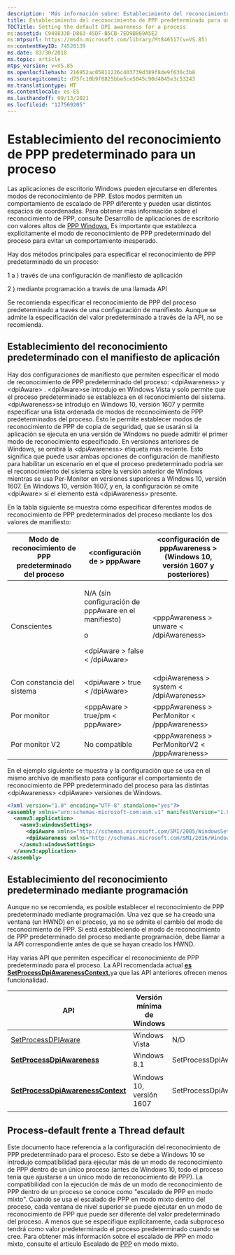 ```yaml
---
description: 'Más información sobre: Establecimiento del reconocimiento de PPP predeterminado para un proceso'
title: Establecimiento del reconocimiento de PPP predeterminado para un proceso (Windows)
TOCTitle: Setting the default DPI awareness for a process
ms:assetid: C9488338-D863-45DF-B5CB-7ED9B869A5E2
ms:mtpsurl: https://msdn.microsoft.com/library/Mt846517(v=VS.85)
ms:contentKeyID: 74520139
ms.date: 03/30/2018
ms.topic: article
mtps_version: v=VS.85
ms.openlocfilehash: 216952ac05811226c403739d389f8de9f636c3b8
ms.sourcegitcommit: d75fc10b9f0825bbe5ce5045c90d4045e3c53243
ms.translationtype: MT
ms.contentlocale: es-ES
ms.lasthandoff: 09/13/2021
ms.locfileid: "127569205"
---
```

# <a name="setting-the-default-dpi-awareness-for-a-process"></a>Establecimiento del reconocimiento de PPP predeterminado para un proceso

Las aplicaciones de escritorio Windows pueden ejecutarse en diferentes modos de reconocimiento de PPP. Estos modos permiten un comportamiento de escalado de PPP diferente y pueden usar distintos espacios de coordenadas. Para obtener más información sobre el reconocimiento de PPP, consulte Desarrollo de aplicaciones de escritorio con valores altos de [PPP Windows.](https://msdn.microsoft.com/library/mt843498\(v=vs.85\)) Es importante que establezca explícitamente el modo de reconocimiento de PPP predeterminado del proceso para evitar un comportamiento inesperado.

Hay dos métodos principales para especificar el reconocimiento de PPP predeterminado de un proceso:

1 a \) través de una configuración de manifiesto de aplicación

2 \) mediante programación a través de una llamada API

Se recomienda especificar el reconocimiento de PPP del proceso predeterminado a través de una configuración de manifiesto. Aunque se admite la especificación del valor predeterminado a través de la API, no se recomienda.

## <a name="setting-default-awareness-with-the-application-manifest"></a>Establecimiento del reconocimiento predeterminado con el manifiesto de aplicación

Hay dos configuraciones de manifiesto que permiten especificar el modo de reconocimiento de PPP predeterminado del proceso: \<dpiAwareness\> y \<dpiAware\> . \<dpiAware\>se introdujo en Windows Vista y solo permite que el proceso predeterminado se establezca en el reconocimiento del sistema. \<dpiAwareness\>se introdujo en Windows 10, versión 1607 y permite especificar una lista ordenada de modos de reconocimiento de PPP predeterminados del proceso. Esto le permite establecer modos de reconocimiento de PPP de copia de seguridad, que se usarán si la aplicación se ejecuta en una versión de Windows no puede admitir el primer modo de reconocimiento especificado. En versiones anteriores de Windows, se omitirá la \<dpiAwareness\> etiqueta más reciente. Esto significa que puede usar ambas opciones de configuración de manifiesto para habilitar un escenario en el que el proceso predeterminado podría ser el reconocimiento del sistema sobre la versión anterior de Windows mientras se usa Per-Monitor en versiones superiores a Windows 10, versión 1607. En Windows 10, versión 1607, y en, la configuración se omite \<dpiAware\> si el elemento está \<dpiAwareness\> presente.

En la tabla siguiente se muestra cómo especificar diferentes modos de reconocimiento de PPP predeterminados del proceso mediante los dos valores de manifiesto:


| Modo de reconocimiento de PPP predeterminado del proceso | &lt;configuración de &gt; pppAware | &lt;configuración de pppAwareness &gt; (Windows 10, versión 1607 y posteriores) | 
|------------------------------------|--------------------|--------------------------------------------------------------|
| Conscientes | <p>N/A (sin configuración de pppAware en el manifiesto)</p><p>o</p><p>&lt;dpiAware &gt; false &lt; /dpiAware&gt;</p> | &lt;pppAwareness &gt; unware &lt; /dpiAwareness&gt; | 
| Con constancia del sistema | &lt;dpiAware &gt; true &lt; /dpiAware&gt; | &lt;dpiAwareness &gt; system &lt; /dpiAwareness&gt; | 
| Por monitor | &lt;pppAware &gt; true/pm &lt; pppAware&gt; | &lt;pppAwareness &gt; PerMonitor &lt; /pppAwareness&gt; | 
| Por monitor V2 | No compatible | &lt;pppAwareness &gt; PerMonitorV2 &lt; /pppAwareness&gt; | 


 

En el ejemplo siguiente se muestra y la configuración que se usa en el mismo archivo de manifiesto para configurar el comportamiento de reconocimiento de PPP predeterminado del proceso para las distintas \<dpiAwareness\> \<dpiAware\> versiones de Windows.

```xml
<?xml version="1.0" encoding="UTF-8" standalone="yes"?>
<assembly xmlns="urn:schemas-microsoft-com:asm.v1" manifestVersion="1.0" xmlns:asmv3="urn:schemas-microsoft-com:asm.v3">
  <asmv3:application>
    <asmv3:windowsSettings>
      <dpiAware xmlns="http://schemas.microsoft.com/SMI/2005/WindowsSettings">true</dpiAware>
      <dpiAwareness xmlns="http://schemas.microsoft.com/SMI/2016/WindowsSettings">PerMonitorV2</dpiAwareness>
    </asmv3:windowsSettings>
  </asmv3:application>
</assembly>
```

## <a name="setting-default-awareness-programmatically"></a>Establecimiento del reconocimiento predeterminado mediante programación

Aunque no se recomienda, es posible establecer el reconocimiento de PPP predeterminado mediante programación. Una vez que se ha creado una ventana (un HWND) en el proceso, ya no se admite el cambio del modo de reconocimiento de PPP. Si está estableciendo el modo de reconocimiento de PPP predeterminado del proceso mediante programación, debe llamar a la API correspondiente antes de que se hayan creado los HWND.

Hay varias API que permiten especificar el reconocimiento de PPP predeterminado para el proceso. La API recomendada actual [**es SetProcessDpiAwarenessContext,**](https://msdn.microsoft.com/library/mt807676\(v=vs.85\))ya que las API anteriores ofrecen menos funcionalidad.

 


| API | Versión mínima de Windows | PPP sin reconocimiento | Reconocimiento de PPP del sistema | Reconocimiento de PPP por monitor | 
|-----|----------------------------|-------------|------------------|-----------------------|
| <a href="/windows/win32/api/winuser/nf-winuser-setprocessdpiaware">SetProcessDPIAware</a> | Windows Vista | N/D | SetProcessDPIAware() | N/D | 
| <a href="/windows/win32/api/shellscalingapi/nf-shellscalingapi-setprocessdpiawareness"><strong>SetProcessDpiAwareness</strong></a> | Windows 8.1 | SetProcessDpiAwareness(PROCESS_DPI_UNAWARE) | SetProcessDpiAwareness(PROCESS_SYSTEM_DPI_AWARE) | SetProcessDpiAwareness(PROCESS_PER_MONITOR_DPI_AWARE) | 
| <a href="/windows/win32/api/winuser/nf-winuser-setprocessdpiawarenesscontext"><strong>SetProcessDpiAwarenessContext</strong></a> | Windows 10, versión 1607 | SetProcessDpiAwarenessContext(DPI_AWARENESS_CONTEXT_UNAWARE) | SetProcessDpiAwarenessContext(DPI_AWARENESS_CONTEXT_SYSTEM_AWARE) | <p>SetProcessDpiAwarenessContext(DPI_AWARENESS_CONTEXT_PER_MONITOR_AWARE)</p><p>SetProcessDpiAwarenessContext(DPI_AWARENESS_CONTEXT_PER_MONITOR_AWARE_V2)</p> | 


 

## <a name="process-default-vs-thread-default"></a>Process-default frente a Thread default

Este documento hace referencia a la configuración del reconocimiento de PPP predeterminado para el proceso. Esto se debe a Windows 10 se introdujo compatibilidad para ejecutar más de un modo de reconocimiento de PPP dentro de un único proceso (antes de Windows 10, todo el proceso tenía que ajustarse a un único modo de reconocimiento de PPP). La compatibilidad con la ejecución de más de un modo de reconocimiento de PPP dentro de un proceso se conoce como "escalado de PPP en modo mixto". Cuando se usa el escalado de PPP en modo mixto dentro del proceso, cada ventana de nivel superior se puede ejecutar en un modo de reconocimiento de PPP que puede ser diferente del valor predeterminado del proceso. A menos que se especifique explícitamente, cada subproceso tendrá como valor predeterminado el proceso predeterminado cuando se cree. Para obtener más información sobre el escalado de PPP en modo mixto, consulte el artículo Escalado de [PPP](https://msdn.microsoft.com/library/mt744321\(v=vs.85\)) en modo mixto.

